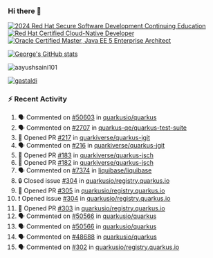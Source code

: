 ### Hi there 👋

<!--START_SECTION:badges-->
[![2024 Red Hat Secure Software Development Continuing Education](https://images.credly.com/size/110x110/images/36a76b78-c5bf-45cf-ac2c-48c3825260c7/blob)](http://www.credly.com/badges/c86e9a17-d2c3-4554-b890-7d0521710eb6 "2024 Red Hat Secure Software Development Continuing Education")
[![Red Hat Certified Cloud-Native Developer](https://images.credly.com/size/110x110/images/12ef4e4e-3d8d-4caf-9ab1-858c5bcb9619/image.png)](http://www.credly.com/badges/b6402e31-0894-48e6-b488-e2e551dcc809 "Red Hat Certified Cloud-Native Developer")
[![Oracle Certified Master, Java EE 5 Enterprise Architect](https://images.credly.com/size/110x110/images/1fa3549c-674c-4779-b3d6-d7d64eac2c23/Oracle-Certification-badge_OC-Master.png)](http://www.credly.com/badges/2565574e-b81d-410e-ab7d-24666ddcbe00 "Oracle Certified Master, Java EE 5 Enterprise Architect")
<!--END_SECTION:badges-->

[![George's GitHub stats](https://github-readme-stats.vercel.app/api?username=gastaldi&show=reviews,prs_merged&hide=contribs,prs&theme=transparent&show_icons=true)](https://github.com/anuraghazra/github-readme-stats)

<p align="left"> <img src="https://komarev.com/ghpvc/?username=gastaldi&label=Profile%20views&color=0e75b6&style=for-the-badge" alt="aayushsaini101" /> </p>

<p align="left"> <a href="https://github.com/ryo-ma/github-profile-trophy"><img src="https://github-profile-trophy.vercel.app/?username=gastaldi" alt="gastaldi" /></a> </p>

### :zap: Recent Activity

<!--START_SECTION:activity-->
1. 🗣 Commented on [#50603](https://github.com/quarkusio/quarkus/pull/50603#issuecomment-3418698802) in [quarkusio/quarkus](https://github.com/quarkusio/quarkus)
2. 🗣 Commented on [#2707](https://github.com/quarkus-qe/quarkus-test-suite/pull/2707#issuecomment-3412676240) in [quarkus-qe/quarkus-test-suite](https://github.com/quarkus-qe/quarkus-test-suite)
3. 💪 Opened PR [#217](undefined) in [quarkiverse/quarkus-jgit](https://github.com/quarkiverse/quarkus-jgit)
4. 🗣 Commented on [#216](https://github.com/quarkiverse/quarkus-jgit/pull/216#issuecomment-3412599378) in [quarkiverse/quarkus-jgit](https://github.com/quarkiverse/quarkus-jgit)
5. 💪 Opened PR [#183](undefined) in [quarkiverse/quarkus-jsch](https://github.com/quarkiverse/quarkus-jsch)
6. 💪 Opened PR [#182](undefined) in [quarkiverse/quarkus-jsch](https://github.com/quarkiverse/quarkus-jsch)
7. 🗣 Commented on [#7374](https://github.com/liquibase/liquibase/issues/7374#issuecomment-3411441998) in [liquibase/liquibase](https://github.com/liquibase/liquibase)
8. 🔒 Closed issue [#304](https://github.com/quarkusio/registry.quarkus.io/issues/304) in [quarkusio/registry.quarkus.io](https://github.com/quarkusio/registry.quarkus.io)
9. 💪 Opened PR [#305](undefined) in [quarkusio/registry.quarkus.io](https://github.com/quarkusio/registry.quarkus.io)
10. ❗ Opened issue [#304](https://github.com/quarkusio/registry.quarkus.io/issues/304) in [quarkusio/registry.quarkus.io](https://github.com/quarkusio/registry.quarkus.io)
11. 💪 Opened PR [#303](undefined) in [quarkusio/registry.quarkus.io](https://github.com/quarkusio/registry.quarkus.io)
12. 🗣 Commented on [#50566](https://github.com/quarkusio/quarkus/pull/50566#issuecomment-3406902575) in [quarkusio/quarkus](https://github.com/quarkusio/quarkus)
13. 🗣 Commented on [#50566](https://github.com/quarkusio/quarkus/pull/50566#issuecomment-3406356150) in [quarkusio/quarkus](https://github.com/quarkusio/quarkus)
14. 🗣 Commented on [#48688](https://github.com/quarkusio/quarkus/pull/48688#issuecomment-3406253517) in [quarkusio/quarkus](https://github.com/quarkusio/quarkus)
15. 🗣 Commented on [#302](https://github.com/quarkusio/registry.quarkus.io/pull/302#issuecomment-3403216310) in [quarkusio/registry.quarkus.io](https://github.com/quarkusio/registry.quarkus.io)
<!--END_SECTION:activity-->
